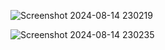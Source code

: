 ![Screenshot 2024-08-14 230219](https://github.com/user-attachments/assets/dd6372b7-c047-4ca5-b073-1092f48611d4)

![Screenshot 2024-08-14 230235](https://github.com/user-attachments/assets/7d64118c-ffc1-4092-b4b8-0f50191eb404)
